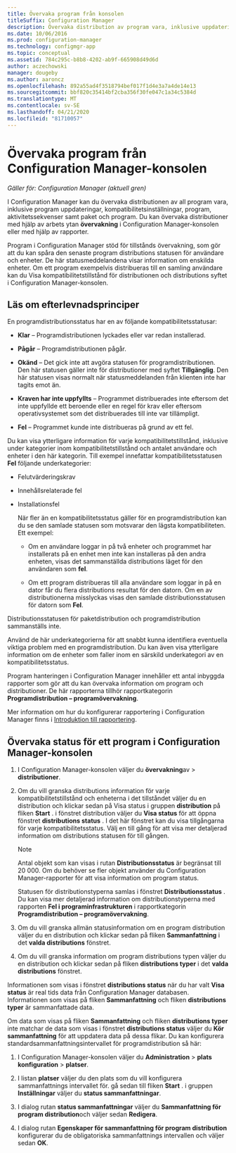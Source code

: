 ```yaml
---
title: Övervaka program från konsolen
titleSuffix: Configuration Manager
description: Övervaka distribution av program vara, inklusive uppdateringar, kompatibilitetsinställningar och program med hjälp av arbets ytan övervakning i Configuration Manager.
ms.date: 10/06/2016
ms.prod: configuration-manager
ms.technology: configmgr-app
ms.topic: conceptual
ms.assetid: 784c295c-b8b8-4202-ab9f-665908d49d6d
author: aczechowski
manager: dougeby
ms.author: aaroncz
ms.openlocfilehash: 892a55ad4f3518794bef017f1d4e3a7a4de14e13
ms.sourcegitcommit: bbf820c35414bf2cba356f30fe047c1a34c5384d
ms.translationtype: MT
ms.contentlocale: sv-SE
ms.lasthandoff: 04/21/2020
ms.locfileid: "81710057"
---
```

# <a name="monitor-applications-from-the-configuration-manager-console"></a>Övervaka program från Configuration Manager-konsolen

*Gäller för: Configuration Manager (aktuell gren)*


I Configuration Manager kan du övervaka distributionen av all program vara, inklusive program uppdateringar, kompatibilitetsinställningar, program, aktivitetssekvenser samt paket och program. Du kan övervaka distributioner med hjälp av arbets ytan **övervakning** i Configuration Manager-konsolen eller med hjälp av rapporter.  

 Program i Configuration Manager stöd för tillstånds övervakning, som gör att du kan spåra den senaste program distributions statusen för användare och enheter. De här statusmeddelandena visar information om enskilda enheter. Om ett program exempelvis distribueras till en samling användare kan du Visa kompatibilitetstillstånd för distributionen och distributions syftet i Configuration Manager-konsolen.  

## <a name="learn-about-compliance-states"></a>Läs om efterlevnadsprinciper
 En programdistributionsstatus har en av följande kompatibilitetsstatusar:  

-   **Klar** – Programdistributionen lyckades eller var redan installerad.  

-   **Pågår** – Programdistributionen pågår.  

-   **Okänd** – Det gick inte att avgöra statusen för programdistributionen. Den här statusen gäller inte för distributioner med syftet **Tillgänglig**. Den här statusen visas normalt när statusmeddelanden från klienten inte har tagits emot än.  

-   **Kraven har inte uppfyllts** – Programmet distribuerades inte eftersom det inte uppfyllde ett beroende eller en regel för krav eller eftersom operativsystemet som det distribuerades till inte var tillämpligt.  

-   **Fel** – Programmet kunde inte distribueras på grund av ett fel.  

Du kan visa ytterligare information för varje kompatibilitetstillstånd, inklusive under kategorier inom kompatibilitetstillstånd och antalet användare och enheter i den här kategorin. Till exempel innefattar kompatibilitetsstatusen **Fel** följande underkategorier:  

- Felutvärderingskrav  

- Innehållsrelaterade fel  

- Installationsfel  

  När fler än en kompatibilitetsstatus gäller för en programdistribution kan du se den samlade statusen som motsvarar den lägsta kompatibiliteten. Ett exempel:  

  -   Om en användare loggar in på två enheter och programmet har installerats på en enhet men inte kan installeras på den andra enheten, visas det sammanställda distributions läget för den användaren som **fel**.  

  -   Om ett program distribueras till alla användare som loggar in på en dator får du flera distributions resultat för den datorn. Om en av distributionerna misslyckas visas den samlade distributionsstatusen för datorn som **Fel**.  

Distributionsstatusen för paketdistribution och programdistribution sammanställs inte.  

 Använd de här underkategorierna för att snabbt kunna identifiera eventuella viktiga problem med en programdistribution. Du kan även visa ytterligare information om de enheter som faller inom en särskild underkategori av en kompatibilitetsstatus.  

 Program hanteringen i Configuration Manager innehåller ett antal inbyggda rapporter som gör att du kan övervaka information om program och distributioner. De här rapporterna tillhör rapportkategorin **Programdistribution – programövervakning**.  

 Mer information om hur du konfigurerar rapportering i Configuration Manager finns i [Introduktion till rapportering](../../core/servers/manage/introduction-to-reporting.md).  

## <a name="monitor-the-state-of-an-application-in-the-configuration-manager-console"></a>Övervaka status för ett program i Configuration Manager-konsolen  

1.  I Configuration Manager-konsolen väljer du **övervakning**av  >  **distributioner**.  

3.  Om du vill granska distributions information för varje kompatibilitetstillstånd och enheterna i det tillståndet väljer du en distribution och klickar sedan på Visa status i gruppen **distribution** på fliken **Start** . i fönstret distribution väljer du **Visa status** för att öppna fönstret **distributions status** . I det här fönstret kan du visa tillgångarna för varje kompatibilitetsstatus. Välj en till gång för att visa mer detaljerad information om distributions statusen för till gången.  

    > [!NOTE]  
    >  Antal objekt som kan visas i rutan **Distributionsstatus** är begränsat till 20 000. Om du behöver se fler objekt använder du Configuration Manager-rapporter för att visa information om program status.  
    >   
    >  Statusen för distributionstyperna samlas i fönstret **Distributionsstatus** . Du kan visa mer detaljerad information om distributionstyperna med rapporten **Fel i programinfrastrukturen** i rapportkategorin **Programdistribution – programövervakning**.  

4.  Om du vill granska allmän statusinformation om en program distribution väljer du en distribution och klickar sedan på fliken **Sammanfattning** i det **valda distributions** fönstret.  

5.  Om du vill granska information om program distributions typen väljer du en distribution och klickar sedan på fliken **distributions typer** i det **valda distributions** fönstret.  

Informationen som visas i fönstret **distributions status** när du har valt **Visa status** är real tids data från Configuration Manager databasen. Informationen som visas på fliken **Sammanfattning** och fliken **distributions typer** är sammanfattade data.

Om data som visas på fliken **Sammanfattning** och fliken **distributions typer** inte matchar de data som visas i fönstret **distributions status** väljer du **Kör sammanfattning** för att uppdatera data på dessa flikar. Du kan konfigurera standardsammanfattningsintervallet för programdistribution så här:  

1. I Configuration Manager-konsolen väljer du **Administration**  >  **plats konfiguration**  >  **platser**.

2. I listan **platser** väljer du den plats som du vill konfigurera sammanfattnings intervallet för. gå sedan till fliken **Start** . i gruppen **Inställningar** väljer du **status sammanfattningar**.

3. I dialog rutan **status sammanfattningar** väljer du **Sammanfattning för program distribution**och väljer sedan **Redigera**.  

4. I dialog rutan **Egenskaper för sammanfattning för program distribution** konfigurerar du de obligatoriska sammanfattnings intervallen och väljer sedan **OK**.  
